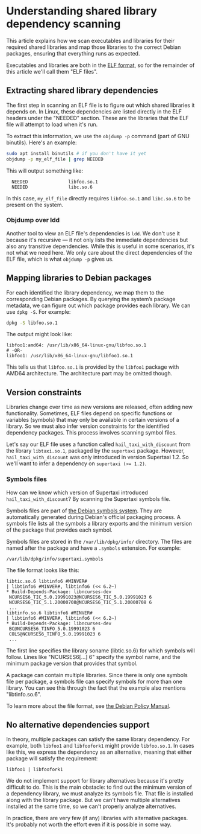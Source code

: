 
# Understanding shared library dependency scanning

This article explains how we scan executables and libraries for their required shared libraries and map those libraries to the correct Debian packages, ensuring that everything runs as expected.

Executables and libraries are both in the [ELF format](https://en.wikipedia.org/wiki/Executable_and_Linkable_Format), so for the remainder of this article we'll call them "ELF files".

## Extracting shared library dependencies

The first step in scanning an ELF file is to figure out which shared libraries it depends on. In Linux, these dependencies are listed directly in the ELF headers under the "NEEDED" section. These are the libraries that the ELF file will attempt to load when it's run.

To extract this information, we use the `objdump -p` command (part of GNU binutils). Here's an example:

```bash
sudo apt install binutils # if you don't have it yet
objdump -p my_elf_file | grep NEEDED
```

This will output something like:

```
  NEEDED               libfoo.so.1
  NEEDED               libc.so.6
```

In this case, `my_elf_file` directly requires `libfoo.so.1` and `libc.so.6` to be present on the system.

### Objdump over ldd

Another tool to view an ELF file's dependencies is `ldd`. We don't use it because it's recursive — it not only lists the immediate dependencies but also any transitive dependencies. While this is useful in some scenarios, it's not what we need here. We only care about the direct dependencies of the ELF file, which is what `objdump -p` gives us.

## Mapping libraries to Debian packages

For each identified the library dependency, we map them to the corresponding Debian packages. By querying the system’s package metadata, we can figure out which package provides each library. We can use `dpkg -S`. For example:

```bash
dpkg -S libfoo.so.1
```

The output might look like:

```
libfoo1:amd64: /usr/lib/x86_64-linux-gnu/libfoo.so.1
# -OR-
libfoo1: /usr/lib/x86_64-linux-gnu/libfoo1.so.1
```

This tells us that `libfoo.so.1` is provided by the `libfoo1` package with AMD64 architecture. The architecture part may be omitted though.

## Version constraints

Libraries change over time as new versions are released, often adding new functionality. Sometimes, ELF files depend on specific functions or variables (symbols) that may only be available in certain versions of a library. So we must also infer version constraints for the identified dependency packages. This process involves scanning symbol files.

Let's say our ELF file uses a function called `hail_taxi_with_discount` from the library `libtaxi.so.1`, packaged by the `supertaxi` package. However, `hail_taxi_with_discount` was only introduced in version Supertaxi 1.2. So we'll want to infer a dependency on `supertaxi (>= 1.2)`.

### Symbols files

How can we know which version of Supertaxi introduced `hail_taxi_with_discount`? By scanning the Supertaxi symbols file.

Symbols files are part of [the Debian symbols system](https://www.debian.org/doc/debian-policy/ch-sharedlibs.html#the-symbols-system). They are automatically generated during Debian's official packaging process. A symbols file lists all the symbols a library exports and the minimum version of the package that provides each symbol.

Symbols files are stored in the `/var/lib/dpkg/info/` directory. The files are named after the package and have a `.symbols` extension. For example:

```
/var/lib/dpkg/info/supertaxi.symbols
```

The file format looks like this:

```
libtic.so.6 libtinfo6 #MINVER#
| libtinfo6 #MINVER#, libtinfo6 (<< 6.2~)
* Build-Depends-Package: libncurses-dev
 NCURSES6_TIC_5.0.19991023@NCURSES6_TIC_5.0.19991023 6
 NCURSES6_TIC_5.1.20000708@NCURSES6_TIC_5.1.20000708 6
 ...
libtinfo.so.6 libtinfo6 #MINVER#
| libtinfo6 #MINVER#, libtinfo6 (<< 6.2~)
* Build-Depends-Package: libncurses-dev
 BC@NCURSES6_TINFO_5.0.19991023 6
 COLS@NCURSES6_TINFO_5.0.19991023 6
 ...
```

The first line specifies the library soname (libtic.so.6) for which symbols will follow. Lines like "NCURSES6[...] 6" specify the symbol name, and the minimum package version that provides that symbol.

A package can contain multiple libraries. Since there is only one symbols file per package, a symbols file can specify symbols for more than one library. You can see this through the fact that the example also mentions "libtinfo.so.6".

To learn more about the file format, see [the Debian Policy Manual](https://www.debian.org/doc/debian-policy/ch-sharedlibs.html#the-symbols-file-format).

## No alternative dependencies support

In theory, multiple packages can satisfy the same library dependency. For example, both `libfoo1` and `libfoofork1` might provide `libfoo.so.1`. In cases like this, we express the dependency as an alternative, meaning that either package will satisfy the requirement:

```
libfoo1 | libfoofork1
```

We do not implement support for library alternatives because it's pretty difficult to do. This is the main obstacle: to find out the minimum version of a dependency library, we must analyze its symbols file. That file is installed along with the library package. But we can't have multiple alternatives installed at the same time, so we can't properly analyze alternatives.

In practice, there are very few (if any) libraries with alternative packages. It's probably not worth the effort even if it is possible in some way.
